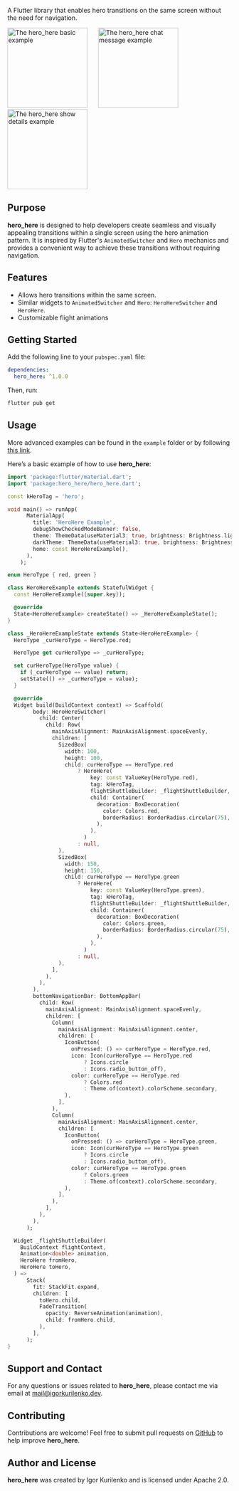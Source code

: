 A Flutter library that enables hero transitions on the same screen without the need for navigation.

<p>
  <img src="https://github.com/igorkurilenko/hero_here/blob/main/assets/hero_here_basic.gif?raw=true"
    alt="The hero_here basic example" width="180"/>
  &nbsp;&nbsp;&nbsp;&nbsp;
  <img src="https://github.com/igorkurilenko/hero_here/blob/main/assets/hero_here_chat_message.gif?raw=true"
   alt="The hero_here chat message example" width="180"/>
  <img src="https://github.com/igorkurilenko/hero_here/blob/main/assets/hero_here_show_details.gif?raw=true"
   alt="The hero_here show details example" width="180"/>
</p>

## Purpose

**hero_here** is designed to help developers create seamless and visually appealing transitions within a single screen using the hero animation pattern. It is inspired by Flutter's `AnimatedSwitcher` and `Hero` mechanics and provides a convenient way to achieve these transitions without requiring navigation.

## Features

- Allows hero transitions within the same screen.
- Similar widgets to `AnimatedSwitcher` and `Hero`: `HeroHereSwitcher` and `HeroHere`.
- Customizable flight animations

## Getting Started

Add the following line to your `pubspec.yaml` file:

```yaml
dependencies:
  hero_here: ^1.0.0
```

Then, run:

```bash
flutter pub get
```

## Usage

More advanced examples can be found in the `example` folder or by following [this link](https://github.com/igorkurilenko/hero_here/tree/main/example/lib).

Here’s a basic example of how to use **hero_here**:

```dart
import 'package:flutter/material.dart';
import 'package:hero_here/hero_here.dart';

const kHeroTag = 'hero';

void main() => runApp(
      MaterialApp(
        title: 'HeroHere Example',
        debugShowCheckedModeBanner: false,
        theme: ThemeData(useMaterial3: true, brightness: Brightness.light),
        darkTheme: ThemeData(useMaterial3: true, brightness: Brightness.dark),
        home: const HeroHereExample(),
      ),
    );

enum HeroType { red, green }

class HeroHereExample extends StatefulWidget {
  const HeroHereExample({super.key});

  @override
  State<HeroHereExample> createState() => _HeroHereExampleState();
}

class _HeroHereExampleState extends State<HeroHereExample> {
  HeroType _curHeroType = HeroType.red;

  HeroType get curHeroType => _curHeroType;

  set curHeroType(HeroType value) {
    if (_curHeroType == value) return;
    setState(() => _curHeroType = value);
  }

  @override
  Widget build(BuildContext context) => Scaffold(
        body: HeroHereSwitcher(
          child: Center(
            child: Row(
              mainAxisAlignment: MainAxisAlignment.spaceEvenly,
              children: [
                SizedBox(
                  width: 100,
                  height: 100,
                  child: curHeroType == HeroType.red
                      ? HeroHere(
                          key: const ValueKey(HeroType.red),
                          tag: kHeroTag,
                          flightShuttleBuilder: _flightShuttleBuilder,
                          child: Container(
                            decoration: BoxDecoration(
                              color: Colors.red,
                              borderRadius: BorderRadius.circular(75),
                            ),
                          ),
                        )
                      : null,
                ),
                SizedBox(
                  width: 150,
                  height: 150,
                  child: curHeroType == HeroType.green
                      ? HeroHere(
                          key: const ValueKey(HeroType.green),
                          tag: kHeroTag,
                          flightShuttleBuilder: _flightShuttleBuilder,
                          child: Container(
                            decoration: BoxDecoration(
                              color: Colors.green,
                              borderRadius: BorderRadius.circular(75),
                            ),
                          ),
                        )
                      : null,
                ),
              ],
            ),
          ),
        ),
        bottomNavigationBar: BottomAppBar(
          child: Row(
            mainAxisAlignment: MainAxisAlignment.spaceEvenly,
            children: [
              Column(
                mainAxisAlignment: MainAxisAlignment.center,
                children: [
                  IconButton(
                    onPressed: () => curHeroType = HeroType.red,
                    icon: Icon(curHeroType == HeroType.red
                        ? Icons.circle
                        : Icons.radio_button_off),
                    color: curHeroType == HeroType.red
                        ? Colors.red
                        : Theme.of(context).colorScheme.secondary,
                  ),
                ],
              ),
              Column(
                mainAxisAlignment: MainAxisAlignment.center,
                children: [
                  IconButton(
                    onPressed: () => curHeroType = HeroType.green,
                    icon: Icon(curHeroType == HeroType.green
                        ? Icons.circle
                        : Icons.radio_button_off),
                    color: curHeroType == HeroType.green
                        ? Colors.green
                        : Theme.of(context).colorScheme.secondary,
                  ),
                ],
              ),
            ],
          ),
        ),
      );

  Widget _flightShuttleBuilder(
    BuildContext flightContext,
    Animation<double> animation,
    HeroHere fromHero,
    HeroHere toHero,
  ) =>
      Stack(
        fit: StackFit.expand,
        children: [
          toHero.child,
          FadeTransition(
            opacity: ReverseAnimation(animation),
            child: fromHero.child,
          ),
        ],
      );
}
```

## Support and Contact

For any questions or issues related to **hero_here**, please contact me via email at [mail@igorkurilenko.dev](mailto:mail@igorkurilenko.dev).


## Contributing

Contributions are welcome! Feel free to submit pull requests on [GitHub](https://github.com/igorkurilenko/hero_here) to help improve **hero_here**.

## Author and License

**hero_here** was created by Igor Kurilenko and is licensed under Apache 2.0.
